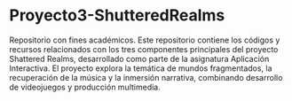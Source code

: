 # Proyecto3-ShutteredRealms
Repositorio con fines académicos.
Este repositorio contiene los códigos y recursos relacionados con los tres componentes principales del proyecto Shattered Realms, desarrollado como parte de la asignatura Aplicación Interactiva. El proyecto explora la temática de mundos fragmentados, la recuperación de la música y la inmersión narrativa, combinando desarrollo de videojuegos y producción multimedia.
